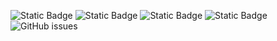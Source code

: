 ![Static Badge](https://img.shields.io/badge/blacklists-60-000000) ![Static Badge](https://img.shields.io/badge/blacklisted-3047221-cc0000) ![Static Badge](https://img.shields.io/badge/whitelisted-2242-00CC00) ![Static Badge](https://img.shields.io/badge/streaming_blacklist-28106-000000) ![GitHub issues](https://img.shields.io/github/issues/fabriziosalmi/blacklists)
